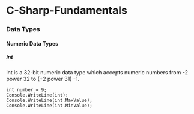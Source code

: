 # C-Sharp-Fundamentals

### Data Types

#### Numeric Data Types

##### int
int is a 32-bit numeric data type which accepts numeric numbers from -2 power 32 to (+2 power 31) -1.


```
int number = 9;
Console.WriteLine(int):
Console.WriteLine(int.MaxValue);
Console.WriteLine(int.MinValue);
```